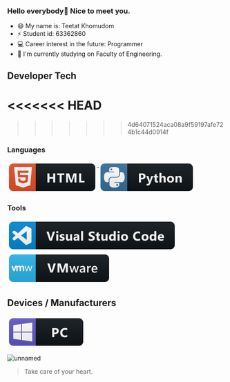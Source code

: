 ### Hello everybody👋 Nice to meet you.

- 😄 My name is: Teetat Khomudom
- ⚡ Student id: 63362860
- 💻 Career interest in the future: Programmer 
- 🔭 I'm currently studying on Faculty of Engineering.


## Developer Tech

<<<<<<< HEAD
=======

>>>>>>> 4d64071524aca08a9f59197afe724b1c44d0914f
### Languages 
<p align="left">
<a href="#">
    <img src="svg/dev/languages/html.svg" alt="html" style="vertical-align:top; margin:6px 4px">
  </a> 

<a href="#">
    <img src="svg/dev/languages/python.svg" alt="python" style="vertical-align:top; margin:6px 4px">
  </a> 

</P>

### Tools 
<p align="left">
<a href="#">
    <img src="svg/dev/tools/visualstudio_code.svg" alt="visualstudio_code" style="vertical-align:top; margin:6px 4px">
  </a>

 <a href="#">
    <img src="svg/dev/tools/vmware.svg" alt="vmware" style="vertical-align:top; margin:6px 4px">
  </a> 

</P>

## Devices / Manufacturers
<p align="left">

<a href="#">
    <img src="svg/devices/pc.svg" alt="pc" style="vertical-align:top; margin:6px 4px">
  </a>
</p>

![unnamed](https://user-images.githubusercontent.com/109601143/182021473-ffd477e4-b35e-445c-8331-6e95401ced9f.jpg)
> Take care of your heart.
